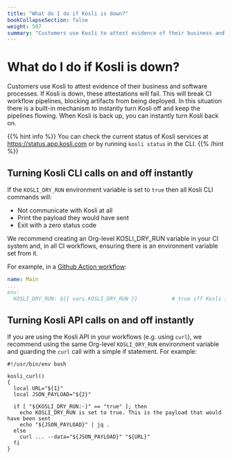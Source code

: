 ```yaml
---
title: "What do I do if Kosli is down?"
bookCollapseSection: false
weight: 507
summary: "Customers use Kosli to attest evidence of their business and software processes. If Kosli is down, these attestations will fail. In this situation there is a built-in mechanism to instantly turn Kosli off and keep the pipelines flowing. When Kosli is back up, you can instantly turn Kosli back on."
---
```


# What do I do if Kosli is down?

Customers use Kosli to attest evidence of their business and software processes.
If Kosli is down, these attestations will fail.
This will break CI workflow pipelines, blocking artifacts from being deployed.
In this situation there is a built-in mechanism to instantly turn Kosli off and keep the pipelines flowing.
When Kosli is back up, you can instantly turn Kosli back on.

{{% hint info %}}
You can check the current status of Kosli services at https://status.app.kosli.com or by running `kosli status` in the CLI.
{{% /hint %}}

## Turning Kosli CLI calls on and off instantly

If the `KOSLI_DRY_RUN` environment variable is set to `true` then all Kosli CLI commands will:
* Not communicate with Kosli at all
* Print the payload they would have sent
* Exit with a zero status code

We recommend creating an Org-level KOSLI_DRY_RUN variable in your CI system and, in all CI workflows,
ensuring there is an environment variable set from it.

For example, in a [Github Action workflow](https://github.com/cyber-dojo/differ/blob/main/.github/workflows/main.yml):

```yaml
name: Main
...
env:
  KOSLI_DRY_RUN: ${{ vars.KOSLI_DRY_RUN }}           # true iff Kosli is down
```

## Turning Kosli API calls on and off instantly

If you are using the Kosli API in your workflows (e.g. using `curl`), we recommend using the same Org-level `KOSLI_DRY_RUN`
environment variable and guarding the `curl` call with a simple if statement. For example:

```shell
#!/usr/bin/env bash

kosli_curl()
{
  local URL="${1}"
  local JSON_PAYLOAD="${2}"

  if [ "${KOSLI_DRY_RUN:-}" == "true" ]; then
    echo KOSLI_DRY_RUN is set to true. This is the payload that would have been sent
    echo "${JSON_PAYLOAD}" | jq .
  else
    curl ... --data="${JSON_PAYLOAD}" "${URL}"
  fi
}
```
